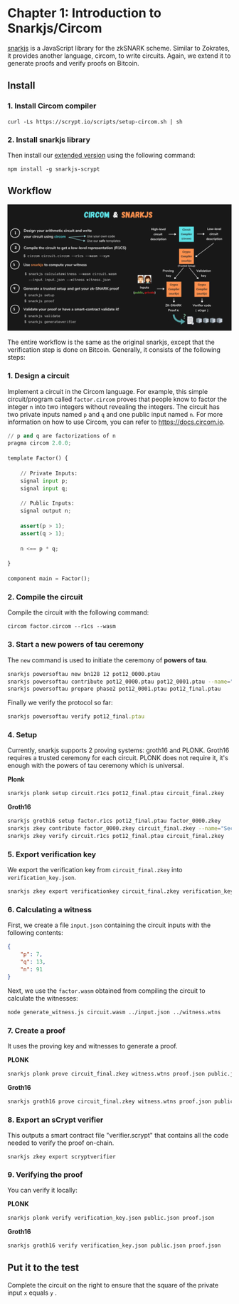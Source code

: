 # Chapter 1: Introduction to Snarkjs/Circom

[snarkjs](https://docs.iden3.io/circom-snarkjs/) is a JavaScript library for the zkSNARK scheme. Similar to Zokrates, it provides another language, circom, to write circuits. Again, we extend it to generate proofs and verify proofs on Bitcoin.

## Install


### 1. Install Circom compiler 


```
curl -Ls https://scrypt.io/scripts/setup-circom.sh | sh
```


### 2. Install snarkjs library 

Then install our [extended version](https://github.com/sCrypt-Inc/snarkjs) using the following command:

```
npm install -g snarkjs-scrypt
```


## Workflow

<img src="https://github.com/sCrypt-Inc/image-hosting/blob/master/learn-scrypt-courses/course-02/15.png?raw=true" width="600">


The entire workflow is the same as the original snarkjs, except that the verification step is done on Bitcoin. Generally, it consists of the following steps:

### 1. Design a circuit 

Implement a circuit in the Circom language. For example, this simple circuit/program called `factor.circom` proves that people know to factor the integer `n` into two integers without revealing the integers. The circuit has two private inputs named `p` and `q` and one public input named `n`. For more information on how to use Circom, you can refer to https://docs.circom.io.


```python
// p and q are factorizations of n
pragma circom 2.0.0;

template Factor() {

    // Private Inputs:
    signal input p;
    signal input q;

    // Public Inputs:
    signal output n;

    assert(p > 1);
    assert(q > 1);

    n <== p * q;

}

component main = Factor();
```

### 2. Compile the circuit

Compile the circuit with the following command:

```
circom factor.circom --r1cs --wasm
```

### 3. Start a new **powers of tau** ceremony

The `new` command is used to initiate the ceremony of **powers of tau**.

```bash
snarkjs powersoftau new bn128 12 pot12_0000.ptau
snarkjs powersoftau contribute pot12_0000.ptau pot12_0001.ptau --name="First contribution" -e="$(openssl rand -base64 20)"
snarkjs powersoftau prepare phase2 pot12_0001.ptau pot12_final.ptau
```

Finally we verify the protocol so far:

```js
snarkjs powersoftau verify pot12_final.ptau
```


### 4. Setup

Currently, snarkjs supports 2 proving systems: groth16 and PLONK.
Groth16 requires a trusted ceremony for each circuit. PLONK does not require it, it's enough with the powers of tau ceremony which is universal.

**Plonk**

```bash
snarkjs plonk setup circuit.r1cs pot12_final.ptau circuit_final.zkey
```

**Groth16**

```bash
snarkjs groth16 setup factor.r1cs pot12_final.ptau factor_0000.zkey
snarkjs zkey contribute factor_0000.zkey circuit_final.zkey --name="Second contribution" -e="$(openssl rand -base64 20)"
snarkjs zkey verify circuit.r1cs pot12_final.ptau circuit_final.zkey
```


### 5. Export verification key

We export the verification key from `circuit_final.zkey` into `verification_key.json`.

```bash
snarkjs zkey export verificationkey circuit_final.zkey verification_key.json
```


### 6. Calculating a witness

First, we create a file `input.json` containing the circuit inputs with the following contents:

```json
{
    "p": 7,
    "q": 13,
    "n": 91
}
```

Next, we use the `factor.wasm` obtained from compiling the circuit to calculate the witnesses:


```bash
node generate_witness.js circuit.wasm ../input.json ../witness.wtns
```

### 7. Create a proof

It uses the proving key and witnesses to generate a proof.

**PLONK**

```bash
snarkjs plonk prove circuit_final.zkey witness.wtns proof.json public.json
```

**Groth16**

```bash
snarkjs groth16 prove circuit_final.zkey witness.wtns proof.json public.json
```

### 8. Export an sCrypt verifier

This outputs a smart contract file "verifier.scrypt" that contains all the code needed to verify the proof on-chain.

```
snarkjs zkey export scryptverifier
```

### 9. Verifying the proof

You can verify it locally:

**PLONK**

```bash
snarkjs plonk verify verification_key.json public.json proof.json
```

**Groth16**

```bash
snarkjs groth16 verify verification_key.json public.json proof.json
```


## Put it to the test

Complete the circuit on the right to ensure that the square of the private input `x` equals `y` .